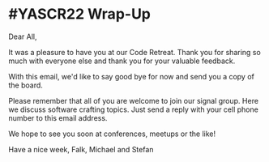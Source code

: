 ﻿# #YASCR22 Wrap-Up

Dear All,

It was a pleasure to have you at our Code Retreat. Thank you for sharing so much with everyone else and thank you for your valuable feedback.

With this email, we'd like to say good bye for now and send you a copy of the board.

Please remember that all of you are welcome to join our signal group. Here we discuss software crafting topics. Just send a reply with your cell phone number to this email address.

We hope to see you soon at conferences, meetups or the like!

Have a nice week,
Falk, Michael and Stefan
